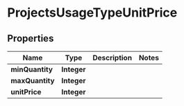 

# ProjectsUsageTypeUnitPrice


## Properties

| Name | Type | Description | Notes |
|------------ | ------------- | ------------- | -------------|
|**minQuantity** | **Integer** |  |  |
|**maxQuantity** | **Integer** |  |  |
|**unitPrice** | **Integer** |  |  |



